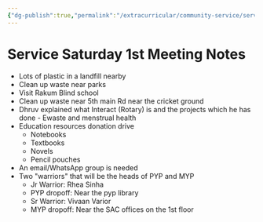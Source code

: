 ```yaml
---
{"dg-publish":true,"permalink":"/extracurricular/community-service/service-saturday/30-07-2022/","dgHomeLink":true,"dgPassFrontmatter":true}
---
```


# Service Saturday 1st Meeting Notes
- Lots of plastic in a landfill nearby
- Clean up waste near parks
- Visit Rakum Blind school
- Clean up waste near 5th main Rd near the cricket ground
- Dhruv explained what Interact (Rotary) is and the projects which he has done - Ewaste and menstrual health
- Education resources donation drive
	- Notebooks
	- Textbooks
	- Novels
	- Pencil pouches
- An email/WhatsApp group is needed
- Two "warriors" that will be the heads of PYP and MYP
	- Jr Warrior: Rhea Sinha 
	- PYP dropoff: Near the pyp library
	- Sr Warrior: Vivaan Varior
	- MYP dropoff: Near the SAC offices on the 1st floor